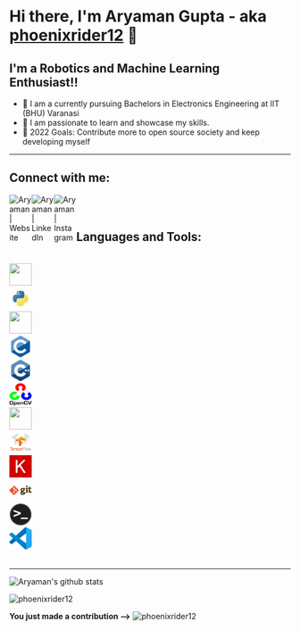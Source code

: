 <h1> Hi there, I'm Aryaman Gupta - aka <a href="https://github.com/phoenixrider12">phoenixrider12<a> 👋 </h1>


## I'm a Robotics and Machine Learning Enthusiast!! 

- 🔭 I am a currently pursuing Bachelors in Electronics Engineering at IIT (BHU) Varanasi
- 🌱 I am passionate to learn and showcase my skills.
- 🥅 2022 Goals: Contribute more to open source society and keep developing myself
<!-- - ⚡ My Hobbies: I love to draw and design. -->

<hr>

<!-- <h3 align="left"> Connect with me: </h3> -->
## Connect with me:


[<img align="left"  alt="Aryaman | Website" width="40px" src="https://img.icons8.com/color/48/000000/gmail-new.png" />][Mail]
[<img align="left" alt="Aryaman | LinkedIn" width="40px" src="https://raw.githubusercontent.com/rahuldkjain/github-profile-readme-generator/master/src/images/icons/Social/linked-in-alt.svg" />][linkedin]
[<img align="left" alt="Aryaman | Instagram" width="40px" src="https://raw.githubusercontent.com/rahuldkjain/github-profile-readme-generator/master/src/images/icons/Social/instagram.svg" />][instagram]

 
[Mail]: mailto:aryaman.gupta.ece20@itbhu.ac.in
[course]: https://www.iitbhu.ac.in/dept/ece
[instagram]:https://www.instagram.com/_aryaman_gupta_/
[linkedin]: https://www.linkedin.com/in/aryaman1210/
 
 <br>
 <br>
 
<!-- <h3 align="left"> Languages and Tools: </h3> -->
## Languages and Tools:



<code>
<img src="https://www.vectorlogo.zone/logos/pytorch/pytorch-icon.svg" width="40" height="40"/>
<img src="https://github.com/github/explore/raw/main/topics/python/python.png" width="40" height="40" /> 
<img src="https://answers.ros.org/upfiles/14554624266871161.png" width="40" height="40" />
<img src="https://raw.githubusercontent.com/devicons/devicon/master/icons/c/c-original.svg" width="40" height="40"/>
<img src="https://github.com/github/explore/raw/main/topics/cpp/cpp.png" width="40" height="40" /> 
<img src="https://github.com/github/explore/raw/main/topics/opencv/opencv.png" width="40" height="40" />
<img src="https://gym.openai.com/assets/dist/home/header/home-icon-54c30e2345.svg" width="40" height="40" />
<img src="https://github.com/github/explore/raw/main/topics/tensorflow/tensorflow.png" width="40" height="40" />
<img src="https://github.com/github/explore/blob/main/topics/keras/keras.png" width="40" height="40" />
<img src="https://raw.githubusercontent.com/github/explore/80688e429a7d4ef2fca1e82350fe8e3517d3494d/topics/git/git.png" width="40" height="40"/>
<img src="https://raw.githubusercontent.com/github/explore/80688e429a7d4ef2fca1e82350fe8e3517d3494d/topics/terminal/terminal.png" width="40" height="40"/>
<img src="https://raw.githubusercontent.com/github/explore/80688e429a7d4ef2fca1e82350fe8e3517d3494d/topics/visual-studio-code/visual-studio-code.png" width="40" height="40"/>
</code>

<br/>
<hr>

![Aryaman's github stats](https://github-readme-stats.vercel.app/api?username=phoenixrider12&show_icons=true&theme=tokyonight&count_private=true&show_icons=true)

<img src="https://github-readme-stats.vercel.app/api/top-langs?username=phoenixrider12&show_icons=true&theme=tokyonight&locale=en&layout=compact" alt="phoenixrider12" width="400" height="200"/>


**You just made a contribution -->**
<img src="https://komarev.com/ghpvc/?username=phoenixrider12&label=Profile%20views&color=0e75b6&style=flat" alt="phoenixrider12" />